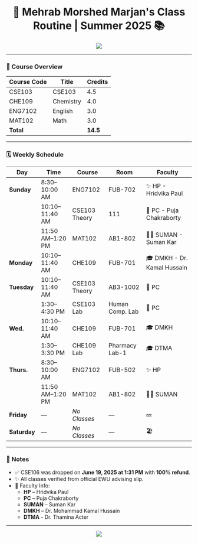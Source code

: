 <h1 align="center">🧠 Mehrab Morshed Marjan's Class Routine | Summer 2025 📚</h1>

<p align="center">
  <img src="https://readme-typing-svg.demolab.com?lines=No+Classes+on+Friday+%26+Saturday!;Summer+Vibes+%F0%9F%8C%9E;GitHub+Routine+Visualizer+%F0%9F%93%85&center=true&width=500&height=30" />
</p>

---

### 📘 Course Overview

| Course Code | Title     | Credits |
|-------------|-----------|---------|
| CSE103      | CSE103    | 4.5     |
| CHE109      | Chemistry | 4.0     |
| ENG7102     | English   | 3.0     |
| MAT102      | Math      | 3.0     |
| **Total**   |           | **14.5** |

---

### 🗓️ Weekly Schedule

| Day        | Time              | Course       | Room              | Faculty                    |
|------------|-------------------|--------------|-------------------|----------------------------|
| **Sunday** | 8:30–10:00 AM     | ENG7102      | FUB-702           | ✨ HP - Hridvika Paul      |
|            | 10:10–11:40 AM    | CSE103 Theory| 111               | 🧪 PC - Puja Chakraborty |
|            | 11:50 AM–1:20 PM  | MAT102       | AB1-802           | 👨‍🏫 SUMAN - Suman Kar       |
| **Monday** | 10:10–11:40 AM    | CHE109       | FUB-701           | 🎓 DMKH - Dr. Kamal Hussain  |
| **Tuesday**| 10:10–11:40 AM    | CSE103 Theory| AB3-1002          |   🧪 PC                  |
|            | 1:30–4:30 PM      | CSE103 Lab   | Human Comp. Lab   |      🧪 PC               |
| **Wed.**   | 10:10–11:40 AM    | CHE109       | FUB-701           | 🎓 DMKH                     |
|            | 1:30–3:30 PM      | CHE109 Lab   | Pharmacy Lab-1    |     🎓 DTMA              |
| **Thurs.** | 8:30–10:00 AM     | ENG7102      | FUB-502           | ✨ HP                      |
|            | 11:50 AM–1:20 PM  | MAT102       | AB1-802           | 👨‍🏫 SUMAN                  |
| **Friday** | —                 | _No Classes_ | —                 | 💤                        |
| **Saturday**| —                | _No Classes_ | —                 | 🏖️                        |

---

### 🔔 Notes

- ✅ CSE106 was dropped on **June 19, 2025 at 1:31 PM** with **100% refund**.
- ✨ All classes verified from official EWU advising slip.
- 🧾 Faculty Info:
  - **HP** – Hridvika Paul  
  - **PC** – Puja Chakraborty  
  - **SUMAN** – Suman Kar  
  - **DMKH** – Dr. Mohammad Kamal Hussain  
  - **DTMA** - Dr. Thamina Acter
---

<p align="center">
  <img src="https://capsule-render.vercel.app/api?type=waving&color=gradient&height=100&section=footer"/>
</p>
